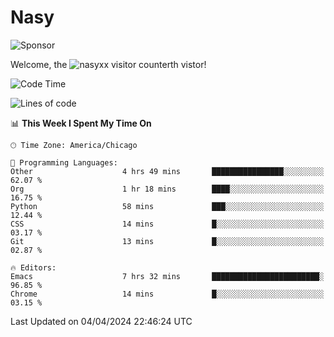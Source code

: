 # Nasy

<!--
<p align="center">
<img height="200" src="https://github-readme-stats.vercel.app/api?username=nasyxx&count_private=true&show_icons=true&theme=dracula&include_all_commits=true"/>
<img height="200" src="https://github-readme-stats.vercel.app/api/top-langs/?username=nasyxx&theme=dracula&hide=html,jupyter+notebook&count_private=true&show_icons=true"/>
</p>

  
----------------
-->

![Sponsor](https://img.shields.io/static/v1.svg?label=Sponsor&message=%E2%9D%A4&logo=GitHub&style=flat&color=pink)
 
Welcome, the ![nasyxx visitor counter](https://count.getloli.com/get/@nasyxx?theme=rule34)th vistor!
 
<!--START_SECTION:waka-->
![Code Time](http://img.shields.io/badge/Code%20Time-4%2C373%20hrs%2031%20mins-blue)

![Lines of code](https://img.shields.io/badge/From%20Hello%20World%20I%27ve%20Written-6.3%20million%20lines%20of%20code-blue)

📊 **This Week I Spent My Time On** 

```text
🕑︎ Time Zone: America/Chicago

💬 Programming Languages: 
Other                    4 hrs 49 mins       ████████████████░░░░░░░░░   62.07 % 
Org                      1 hr 18 mins        ████░░░░░░░░░░░░░░░░░░░░░   16.75 % 
Python                   58 mins             ███░░░░░░░░░░░░░░░░░░░░░░   12.44 % 
CSS                      14 mins             █░░░░░░░░░░░░░░░░░░░░░░░░   03.17 % 
Git                      13 mins             █░░░░░░░░░░░░░░░░░░░░░░░░   02.87 % 

🔥 Editors: 
Emacs                    7 hrs 32 mins       ████████████████████████░   96.85 % 
Chrome                   14 mins             █░░░░░░░░░░░░░░░░░░░░░░░░   03.15 % 
```


 Last Updated on 04/04/2024 22:46:24 UTC
<!--END_SECTION:waka-->

<!-- ![visitors](https://visitor-badge.laobi.icu/badge?page_id=nasyxx.nasyxx) -->
